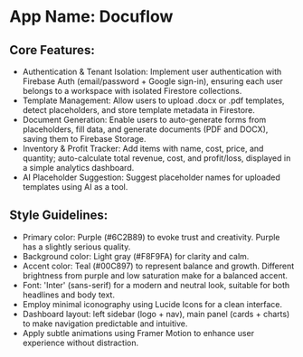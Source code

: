 # **App Name**: Docuflow

## Core Features:

- Authentication & Tenant Isolation: Implement user authentication with Firebase Auth (email/password + Google sign-in), ensuring each user belongs to a workspace with isolated Firestore collections.
- Template Management: Allow users to upload .docx or .pdf templates, detect placeholders, and store template metadata in Firestore.
- Document Generation: Enable users to auto-generate forms from placeholders, fill data, and generate documents (PDF and DOCX), saving them to Firebase Storage.
- Inventory & Profit Tracker: Add items with name, cost, price, and quantity; auto-calculate total revenue, cost, and profit/loss, displayed in a simple analytics dashboard.
- AI Placeholder Suggestion: Suggest placeholder names for uploaded templates using AI as a tool. 

## Style Guidelines:

- Primary color: Purple (#6C2B89) to evoke trust and creativity. Purple has a slightly serious quality.
- Background color: Light gray (#F8F9FA) for clarity and calm.
- Accent color: Teal (#00C897) to represent balance and growth. Different brightness from purple and low saturation make for a balanced accent.
- Font: 'Inter' (sans-serif) for a modern and neutral look, suitable for both headlines and body text.
- Employ minimal iconography using Lucide Icons for a clean interface.
- Dashboard layout: left sidebar (logo + nav), main panel (cards + charts) to make navigation predictable and intuitive.
- Apply subtle animations using Framer Motion to enhance user experience without distraction.